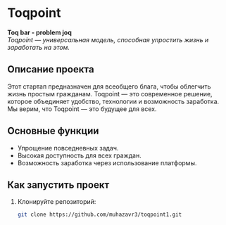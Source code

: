 # Toqpoint

**Toq bar - problem joq**  
_Toqpoint — универсальная модель, способная упростить жизнь и заработать на этом._

## Описание проекта

Этот стартап предназначен для всеобщего блага, чтобы облегчить жизнь простым гражданам. Toqpoint — это современное решение, которое объединяет удобство, технологии и возможность заработка. Мы верим, что Toqpoint — это будущее для всех.

## Основные функции
- Упрощение повседневных задач.
- Высокая доступность для всех граждан.
- Возможность заработка через использование платформы.

## Как запустить проект
1. Клонируйте репозиторий:
   ```bash
   git clone https://github.com/muhazavr3/toqpoint1.git